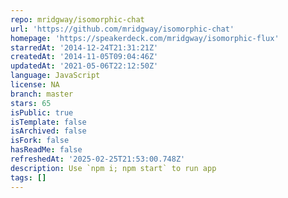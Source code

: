 ```yaml
---
repo: mridgway/isomorphic-chat
url: 'https://github.com/mridgway/isomorphic-chat'
homepage: 'https://speakerdeck.com/mridgway/isomorphic-flux'
starredAt: '2014-12-24T21:31:21Z'
createdAt: '2014-11-05T09:04:46Z'
updatedAt: '2021-05-06T22:12:50Z'
language: JavaScript
license: NA
branch: master
stars: 65
isPublic: true
isTemplate: false
isArchived: false
isFork: false
hasReadMe: false
refreshedAt: '2025-02-25T21:53:00.748Z'
description: Use `npm i; npm start` to run app
tags: []
---
```


